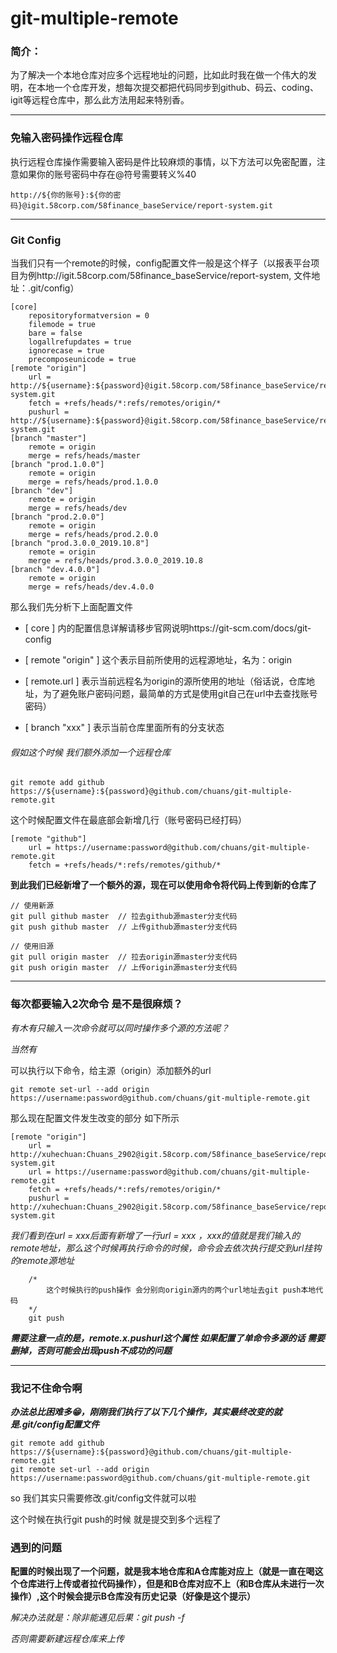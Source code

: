 # git-multiple-remote

### 简介：
为了解决一个本地仓库对应多个远程地址的问题，比如此时我在做一个伟大的发明，在本地一个仓库开发，想每次提交都把代码同步到github、码云、coding、igit等远程仓库中，那么此方法用起来特别香。

-------

### 免输入密码操作远程仓库
执行远程仓库操作需要输入密码是件比较麻烦的事情，以下方法可以免密配置，注意如果你的账号密码中存在@符号需要转义%40
```
http://${你的账号}:${你的密码}@igit.58corp.com/58finance_baseService/report-system.git
```

-------

### Git Config
当我们只有一个remote的时候，config配置文件一般是这个样子（以报表平台项目为例http://igit.58corp.com/58finance_baseService/report-system, 文件地址：.git/config）

```
[core]
	repositoryformatversion = 0
	filemode = true
	bare = false
	logallrefupdates = true
	ignorecase = true
	precomposeunicode = true
[remote "origin"]
	url = http://${username}:${password}@igit.58corp.com/58finance_baseService/report-system.git
	fetch = +refs/heads/*:refs/remotes/origin/*
	pushurl = http://${username}:${password}@igit.58corp.com/58finance_baseService/report-system.git
[branch "master"]
	remote = origin
	merge = refs/heads/master
[branch "prod.1.0.0"]
	remote = origin
	merge = refs/heads/prod.1.0.0
[branch "dev"]
	remote = origin
	merge = refs/heads/dev
[branch "prod.2.0.0"]
	remote = origin
	merge = refs/heads/prod.2.0.0
[branch "prod.3.0.0_2019.10.8"]
	remote = origin
	merge = refs/heads/prod.3.0.0_2019.10.8
[branch "dev.4.0.0"]
	remote = origin
	merge = refs/heads/dev.4.0.0
```
那么我们先分析下上面配置文件

* [ core ] 内的配置信息详解请移步官网说明https://git-scm.com/docs/git-config

* [ remote "origin" ] 这个表示目前所使用的远程源地址，名为：origin
* [ remote.url ] 表示当前远程名为origin的源所使用的地址（俗话说，仓库地址，为了避免账户密码问题，最简单的方式是使用git自己在url中去查找账号密码）
* [ branch "xxx" ] 表示当前仓库里面所有的分支状态

###### 假如这个时候 我们额外添加一个远程仓库

```
git remote add github https://${username}:${password}@github.com/chuans/git-multiple-remote.git
```

这个时候配置文件在最底部会新增几行（账号密码已经打码）

```
[remote "github"]
	url = https://username:password@github.com/chuans/git-multiple-remote.git
	fetch = +refs/heads/*:refs/remotes/github/*
```

**到此我们已经新增了一个额外的源，现在可以使用命令将代码上传到新的仓库了**

```
// 使用新源
git pull github master  // 拉去github源master分支代码
git push github master  // 上传github源master分支代码

// 使用旧源
git pull origin master  // 拉去origin源master分支代码
git push origin master  // 上传origin源master分支代码
```

-------

### 每次都要输入2次命令 是不是很麻烦？
*有木有只输入一次命令就可以同时操作多个源的方法呢？*

*当然有*

可以执行以下命令，给主源（origin）添加额外的url
```
git remote set-url --add origin https://username:password@github.com/chuans/git-multiple-remote.git
```

那么现在配置文件发生改变的部分 如下所示

```
[remote "origin"]
	url = http://xuhechuan:Chuans_2902@igit.58corp.com/58finance_baseService/report-system.git
	url = https://username:password@github.com/chuans/git-multiple-remote.git
	fetch = +refs/heads/*:refs/remotes/origin/*
	pushurl = http://xuhechuan:Chuans_2902@igit.58corp.com/58finance_baseService/report-system.git
```
*我们看到在url = xxx后面有新增了一行url = xxx ，xxx的值就是我们输入的remote地址，那么这个时候再执行命令的时候，命令会去依次执行提交到url挂钩的remote源地址*
```
    /*
        这个时候执行的push操作 会分别向origin源内的两个url地址去git push本地代码
    */
    git push
```
***需要注意一点的是，remote.x.pushurl这个属性 如果配置了单命令多源的话 需要删掉，否则可能会出现push不成功的问题***


-------

### 我记不住命令啊
***办法总比困难多😁，刚刚我们执行了以下几个操作，其实最终改变的就是.git/config配置文件***

```
git remote add github https://${username}:${password}@github.com/chuans/git-multiple-remote.git
git remote set-url --add origin https://username:password@github.com/chuans/git-multiple-remote.git
```

so 我们其实只需要修改.git/config文件就可以啦

这个时候在执行git push的时候 就是提交到多个远程了


### 遇到的问题
**配置的时候出现了一个问题，就是我本地仓库和A仓库能对应上（就是一直在喝这个仓库进行上传或者拉代码操作），但是和B仓库对应不上（和B仓库从未进行一次操作）,这个时候会提示B仓库没有历史记录（好像是这个提示）**

*解决办法就是：除非能遇见后果：git push -f*

*否则需要新建远程仓库来上传*



